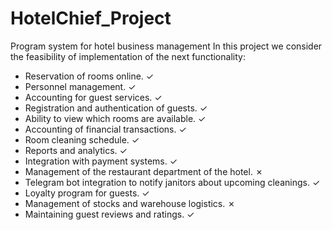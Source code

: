 # HotelChief_Project
 Program system for hotel business management
In this project we consider the feasibility of implementation of the next functionality:

- Reservation of rooms online.  ✓
- Personnel management.  ✓
- Accounting for guest services.  ✓
- Registration and authentication of guests.  ✓
- Ability to view which rooms are available.  ✓
- Accounting of financial transactions.  ✓
- Room cleaning schedule.  ✓
- Reports and analytics.  ✓
- Integration with payment systems.  ✓
- Management of the restaurant department of the hotel.  ✗
- Telegram bot integration to notify janitors about upcoming cleanings.  ✓
- Loyalty program for guests.  ✓
- Management of stocks and warehouse logistics.  ✗
- Maintaining guest reviews and ratings.  ✓
